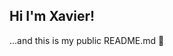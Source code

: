 ## Hi I'm Xavier!

...and this is my public README.md 🫣



<!--
**14xp/14xp** is a ✨ _special_ ✨ repository because its `README.md` (this file) appears on your GitHub profile.

Here are some ideas to get you started:

